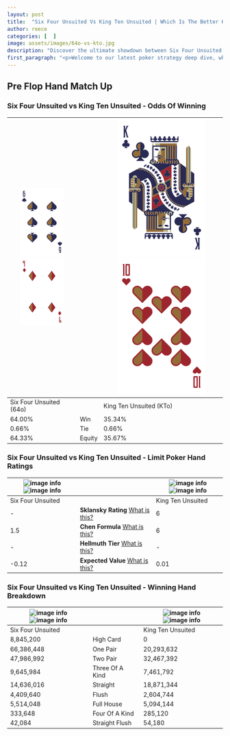 ```yaml
---
layout: post
title:  "Six Four Unsuited Vs King Ten Unsuited | Which Is The Better Hand In Poker? A Complete Guide"
author: reece
categories: [  ]
image: assets/images/64o-vs-kto.jpg
description: "Discover the ultimate showdown between Six Four Unsuited and King Ten Unsuited in poker! Uncover the odds, strategies, and scenarios where one hand triumphs over the other. Get ready to up your poker game with this thrilling analysis."
first_paragraph: "<p>Welcome to our latest poker strategy deep dive, where we're pitting two distinct hands against each other in a high-stakes showdown: Six Four Unsuited vs King Ten Unsuited.</p><p>In the dynamic world of poker, every decision counts, and knowing which hand holds the upper hand is key to your success at the table.</p><p>In this article, we'll dissect these two hands, explore the scenarios where one dominates the other, and equip you with the knowledge to make strategic choices that can tip the odds in your favor.</p><p>Get ready to unravel the intriguing dynamics of these poker hands and elevate your game to new heights.</p>"
---
```




[comment]: # (sp0)

## Pre Flop Hand Match Up

<div class="table hand-ratings" markdown="1"> 



### Six Four Unsuited vs King Ten Unsuited - Odds Of Winning


    
| ![image info](assets/images/hand1/6.png) ![image info](assets/images/hand1/4o.png) |  | ![image info](assets/images/hand2/K.png) ![image info](assets/images/hand2/to.png) |
| -------- | -------- | -------- |
| Six Four Unsuited (64o) |  | King Ten Unsuited (KTo) |
| 64.00% | Win | 35.34% |
| 0.66% | Tie | 0.66% |
| 64.33% | Equity | 35.67% |




[comment]: # (sp1)



### Six Four Unsuited vs King Ten Unsuited - Limit Poker Hand Ratings


    
| ![image info](https://www.riverpairs.com/assets/images/hand1/6.png) ![image info](https://www.riverpairs.com/assets/images/hand1/4o.png) |  | ![image info](https://www.riverpairs.com/assets/images/hand2/K.png) ![image info](https://www.riverpairs.com/assets/images/hand2/to.png) |
| -------- | -------- | -------- |
| Six Four Unsuited |  | King Ten Unsuited |
| - | **Sklansky Rating** [What is this?](/sklansky-rating-explained) | 6 |
| 1.5 | **Chen Formula** [What is this?](/chen-formula-explained) | 6 |
| - | **Hellmuth Tier** [What is this?](/Hellmuth-tier-explained) | - |
| -0.12 | **Expected Value** [What is this?](/expected-value-explained) | 0.01 |




[comment]: # (sp2)



### Six Four Unsuited vs King Ten Unsuited - Winning Hand Breakdown


    
| ![image info](https://www.riverpairs.com/assets/images/hand1/6.png) ![image info](https://www.riverpairs.com/assets/images/hand1/4o.png) |  | ![image info](https://www.riverpairs.com/assets/images/hand2/K.png) ![image info](https://www.riverpairs.com/assets/images/hand2/to.png) |
| -------- | -------- | -------- |
| Six Four Unsuited |  | King Ten Unsuited |
| 8,845,200 | High Card | 0 |
| 66,386,448 | One Pair | 20,293,632 |
| 47,986,992 | Two Pair | 32,467,392 |
| 9,645,984 | Three Of A Kind | 7,461,792 |
| 14,636,016 | Straight | 18,871,344 |
| 4,409,640 | Flush | 2,604,744 |
| 5,514,048 | Full House | 5,094,144 |
| 333,648 | Four Of A Kind | 285,120 |
| 42,084 | Straight Flush | 54,180 |




[comment]: # (sp3)



</div>

[comment]: # (sp4)



[comment]: # (sp5)


